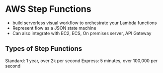 # AWS Step Functions

- build serverless visual workflow to orchestrate your Lambda functions
- Represent flow as a JSON state machine
- Can also integrate with EC2, ECS, On premises server, API Gateway

## Types of Step Functions
Standard: 1 year, over 2k per second
Express: 5 minutes, over 100,000 per second

